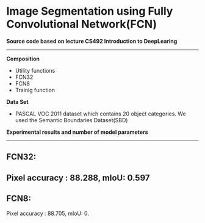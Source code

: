 # Image Segmentation using Fully Convolutional Network(FCN)


**Source code based on lecture CS492 Introduction to DeepLearing**
___
**Composition**
- Utility functions
- FCN32
- FCN8
- Trainig function

**Data Set**
- PASCAL VOC 2011 dataset which contains 20 object categories. We used the Semantic Boundaries Dataset(SBD)

**Experimental results and number of model parameters**
___
FCN32:
---
Pixel accuracy : 88.288, mIoU: 0.597
---
FCN8:
---
Pixel accuracy : 88.705, mIoU: 0.
